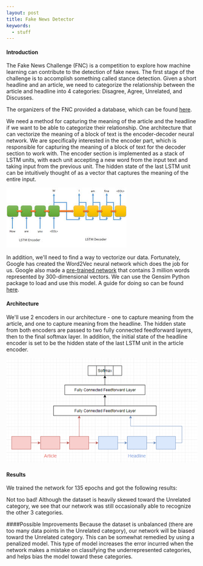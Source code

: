 ```yaml
---
layout: post
title: Fake News Detector
keywords: 
  - stuff
---
```

#### Introduction
The Fake News Challenge (FNC) is a competition to explore how machine learning can contribute to the detection of fake news. The first stage of the challenge is to accomplish something called stance detection. Given a short headline and an article, we need to categorize the relationship between the article and headline into 4 categories: Disagree, Agree, Unrelated, and Discusses.

The organizers of the FNC provided a database, which can be found [here](https://github.com/FakeNewsChallenge/fnc-1-baseline). 

We need a method for capturing the meaning of the article and the headline if we want to be able to categorize their relationship. One architecture that can vectorize the meaning of a block of text is the encoder-decoder neural network. We are specifically interested in the encoder part, which is responsible for capturing the meaning of a block of text for the decoder section to work with. The encoder section is implemented as a stack of LSTM units, with each unit accepting a new word from the input text and taking input from the previous unit. The hidden state of the last LSTM unit can be intuitively thought of as a vector that captures the meaning of the entire input. 

![Image of Encoder-Decoder architecture](/images/LSTMEncoder.jpeg)

In addition, we'll need to find a way to vectorize our data. Fortunately, Google has created the Word2Vec neural network which does the job for us. Google also made a [pre-trained network](https://drive.google.com/file/d/0B7XkCwpI5KDYNlNUTTlSS21pQmM/edit?usp=sharing) that contains 3 million words represented by 300-dimensional vectors. We can use the Gensim Python package to load and use this model. A guide for doing so can be found [here](https://machinelearningmastery.com/develop-word-embeddings-python-gensim/).

#### Architecture
We'll use 2 encoders in our architecture - one to capture meaning from the article, and one to capture meaning from the headline. The hidden state from both encoders are passed to two fully connected feedforward layers, then to the final softmax layer. In addition, the initial state of the headline encoder is set to be the hidden state of the last LSTM unit in the article encoder.

![Architecture](/images/FakeNews.PNG)

#### Results
We trained the network for 135 epochs and got the following results:

Not too bad! Although the dataset is heavily skewed toward the Unrelated category, we see that our network was still occasionally able to recognize the other 3 categories.

####Possible Improvements
Because the dataset is unbalanced (there are too many data points in the Unrelated category), our network will be biased toward the Unrelated category. This can be somewhat remedied by using a penalized model. This type of model increases the error incurred when the network makes a mistake on classifying the underrepresented categories, and helps bias the model toward these categories.










